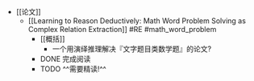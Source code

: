 - [[论文]]
	- [[Learning to Reason Deductively: Math Word Problem Solving as Complex Relation Extraction]] #RE #math_word_problem
		- [[概括]]
			- 一个用演绎推理解决『文字题目类数学题』的论文?
		- DONE 完成阅读
		- TODO ^^需要精读!^^